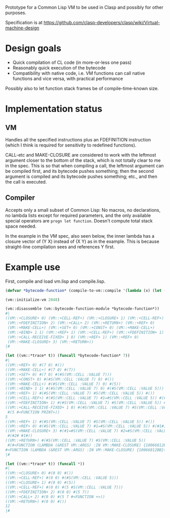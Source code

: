 Prototype for a Common Lisp VM to be used in Clasp and possibly for other purposes.

Specification is at https://github.com/clasp-developers/clasp/wiki/Virtual-machine-design

# Design goals

* Quick compilation of CL code (in more-or-less one pass)
* Reasonably quick execution of the bytecode
* Compatibility with native code, i.e. VM functions can call native functions and vice versa, with practical performance

Possibly also to let function stack frames be of compile-time-known size.

# Implementation status

## VM

Handles all the specified instructions plus an FDEFINITION instruction (which I think is required for sensitivity to redefined functions).

CALL-etc and MAKE-CLOSURE are considered to work with the leftmost argument closer to the bottom of the stack, which is not totally clear to me in the spec. This is so that when compiling a call, the leftmost argument can be compiled first, and its bytecode pushes something; then the second argument is compiled and its bytecode pushes something; etc., and then the call is executed.

## Compiler

Accepts only a small subset of Common Lisp: No macros, no declarations, no lambda lists except for required parameters, and the only available special operators are `progn let function`. Doesn't compute total stack space needed.

In the example in the VM spec, also seen below, the inner lambda has a closure vector of (Y X) instead of (X Y) as in the example. This is because straight-line compilation sees and references Y first.

# Example use

First, compile and load vm.lisp and compile.lisp.

```lisp
(defvar *bytecode-function* (compile-to-vm::compile '(lambda (x) (let ((y 5)) (print y) #'(lambda () (+ y x))))))

(vm::initialize-vm 2048)

(vm::disassemble (vm::bytecode-function-module *bytecode-function*))
#|
((VM::+CLOSURE+ 0) (VM::+CELL-REF+) (VM::+CLOSURE+ 1) (VM::+CELL-REF+)
 (VM::+FDEFINITION+ 2) (VM::+CALL+ 2) (VM::+RETURN+) (VM::+REF+ 0)
 (VM::+MAKE-CELL+) (VM::+SET+ 0) (VM::+CONST+ 0) (VM::+MAKE-CELL+)
 (VM::+BIND+ 1 1) (VM::+REF+ 1) (VM::+CELL-REF+) (VM::+FDEFINITION+ 1)
 (VM::+CALL-RECEIVE-FIXED+ 1 0) (VM::+REF+ 1) (VM::+REF+ 0)
 (VM::+MAKE-CLOSURE+ 3) (VM::+RETURN+))
|#

(let ((vm::*trace* t)) (funcall *bytecode-function* 7))
#|
((VM::+REF+ 0) #(7 0) #())
((VM::+MAKE-CELL+) #(7 0) #(7))
((VM::+SET+ 0) #(7 0) #(#S(VM::CELL :VALUE 7)))
((VM::+CONST+ 0) #(#S(VM::CELL :VALUE 7) 0) #())
((VM::+MAKE-CELL+) #(#S(VM::CELL :VALUE 7) 0) #(5))
((VM::+BIND+ 1 1) #(#S(VM::CELL :VALUE 7) 0) #(#S(VM::CELL :VALUE 5)))
((VM::+REF+ 1) #(#S(VM::CELL :VALUE 7) #S(VM::CELL :VALUE 5)) #())
((VM::+CELL-REF+) #(#S(VM::CELL :VALUE 7) #1=#S(VM::CELL :VALUE 5)) #(#1#))
((VM::+FDEFINITION+ 1) #(#S(VM::CELL :VALUE 7) #S(VM::CELL :VALUE 5)) #(5))
((VM::+CALL-RECEIVE-FIXED+ 1 0) #(#S(VM::CELL :VALUE 7) #S(VM::CELL :VALUE 5))
 #(5 #<FUNCTION PRINT>))
5 
((VM::+REF+ 1) #(#S(VM::CELL :VALUE 7) #S(VM::CELL :VALUE 5)) #())
((VM::+REF+ 0) #(#S(VM::CELL :VALUE 7) #1=#S(VM::CELL :VALUE 5)) #(#1#))
((VM::+MAKE-CLOSURE+ 3) #(#1=#S(VM::CELL :VALUE 7) #2=#S(VM::CELL :VALUE 5))
 #(#2# #1#))
((VM::+RETURN+) #(#S(VM::CELL :VALUE 7) #S(VM::CELL :VALUE 5))
 #(#<FUNCTION (LAMBDA (&REST VM::ARGS) :IN VM::MAKE-CLOSURE) {10066812BB}>))
#<FUNCTION (LAMBDA (&REST VM::ARGS) :IN VM::MAKE-CLOSURE) {10066812BB}>
|#

(let ((vm::*trace* t)) (funcall *))
#|
((VM::+CLOSURE+ 0) #(0 0) #())
((VM::+CELL-REF+) #(0 0) #(#S(VM::CELL :VALUE 5)))
((VM::+CLOSURE+ 1) #(0 0) #(5))
((VM::+CELL-REF+) #(0 0) #(5 #S(VM::CELL :VALUE 7)))
((VM::+FDEFINITION+ 2) #(0 0) #(5 7))
((VM::+CALL+ 2) #(0 0) #(5 7 #<FUNCTION +>))
((VM::+RETURN+) #(0 0) #())
12
|#
```
